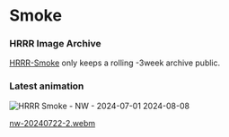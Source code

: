 # Smoke
### HRRR Image Archive

[HRRR-Smoke](https://rapidrefresh.noaa.gov/hrrr/HRRRsmoke/) only keeps a rolling -3week archive public.

### Latest animation

![HRRR Smoke - NW - 2024-07-01 2024-08-08](https://i.imgur.com/xMSaDtw.gifv)

[nw-20240722-2.webm](https://github.com/user-attachments/assets/661e5189-41c3-4477-bdc8-1687f92a9704)
